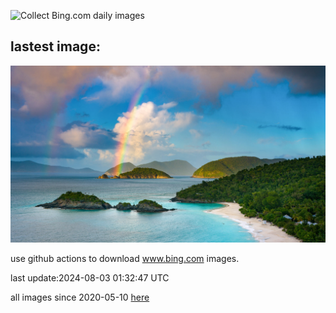 ![Collect Bing.com daily images](https://github.com/counter2015/bing-daily-images/workflows/Collect%20Bing.com%20daily%20images/badge.svg)
## lastest image:
![](images/TrunkBay.jpg)

use github actions to download www.bing.com images.

last update:2024-08-03 01:32:47 UTC

all images since 2020-05-10 [here](https://github.com/counter2015/bing-daily-images/tree/master/images) 
